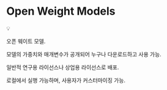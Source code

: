 # Open Weight Models

<aside>
💡

오픈 웨이트 모델.

모델의 가중치와 매개변수가 공개되어 누구나 다운로드하고 사용 가능.

일반적 연구용 라이선스나 상업용 라이선스로 배포.

로컬에서 실행 가능하며, 사용자가 커스터마이징 가능.

</aside>